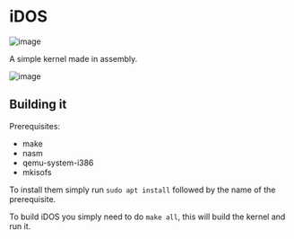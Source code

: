 # iDOS
![image](https://github.com/9xbt/iDOS/actions/workflows/makefile.yml/badge.svg)

A simple kernel made in assembly.

![image](https://user-images.githubusercontent.com/109512837/233864806-b14c6f2a-7d7a-4c0e-9337-b6667efbf62b.png)

## Building it
Prerequisites:
- make
- nasm
- qemu-system-i386
- mkisofs

To install them simply run `sudo apt install` followed by the name of the prerequisite. 

To build iDOS you simply need to do `make all`, this will build the kernel and run it.

